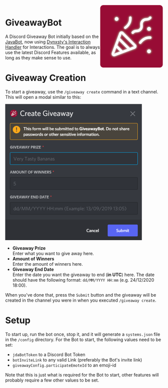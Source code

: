 <img align="right" src="https://github.com/MoonTM-GIT/GiveawayBot/blob/main/.github/icon.png?raw=true" height="200" width="200">

# GiveawayBot

A Discord Giveaway Bot initially based on the [JavaBot](https://github.com/Java-Discord/JavaBot), now using [Dynxsty's Interaction Handler](https://github.com/DynxstyGIT/DIH4JDA) for Interactions. The goal is to always use the latest Discord Features available, as long as they make sense to use.

# Giveaway Creation
To start a giveaway, use the `/giveaway create` command in a text channel. This will open a modal similar to this:

<img src="https://github.com/MoonTM-GIT/GiveawayBot/blob/main/.github/modal.png?raw=true" height="436" width="437">

- **Giveaway Prize**\
 Enter what you want to give away here.
- **Amount of Winners**\
 Enter the amount of winners here.
- **Giveaway End Date**\
 Enter the date you want the giveaway to end (**in UTC**) here. The date should have the following format: `dd/MM/YYYY HH:mm` (e.g. 24/12/2020 18:00).

When you've done that, press the `Submit` button and the giveaway will be created in the channel you were in when you executed `/giveaway create`.

# Setup

To start up, run the bot once, stop it, and it will generate a `systems.json` file in the `/config` directory.
For the Bot to start, the following values need to be set:

- `jdaBotToken` to a Discord Bot Token
- `botInviteLink` to any valid Link (preferably the Bot's invite link)
- `giveawayConfig.participateEmoteId` to an emoji-id

Note that this is just what is required for the Bot to start, other features will probably require a few other values to be set.

